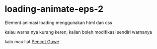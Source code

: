# loading-animate-eps-2
Element animasi loading menggunakan html dan css 


kalau warna nya kurang keren, kalian boleh modifikasi sendiri warnanya 


kalo mau liat [Pencet Guwe]()
